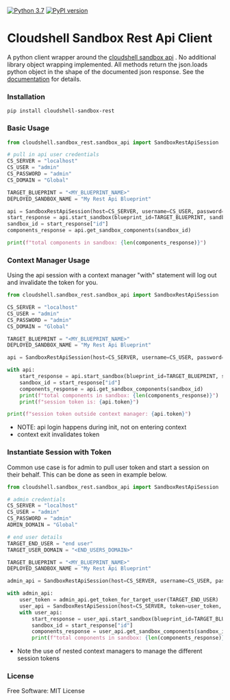 [![Python 3.7](https://img.shields.io/badge/python-3.7-blue.svg)](https://www.python.org/downloads/release/python/)
[![PyPI version](https://badge.fury.io/py/cloudshell-sandboxapi-wrapper.svg)](https://badge.fury.io/py/cloudshell-sandboxapi-wrapper)

# Cloudshell Sandbox Rest Api Client

A python client wrapper around
the [cloudshell sandbox api](https://help.quali.com/Online%20Help/0.0/Portal/Content/API/CS-Snbx-API-Topic.htm?Highlight=sandbox%20api)
. No additional library object wrapping implemented. All methods return the json.loads python object in the shape of the
documented json response. See
the [documentation](https://help.quali.com/Online%20Help/0.0/Portal/Content/API/RefGuides/Sndbx-REST-API/REST-API-V2-Ref-Guide.htm?tocpath=CloudShell%20API%20Guide%7CCloudShell%20Sandbox%20API%7C_____3)
for details.

### Installation

```
pip install cloudshell-sandbox-rest
```

### Basic Usage

```python
from cloudshell.sandbox_rest.sandbox_api import SandboxRestApiSession

# pull in api user credentials
CS_SERVER = "localhost"
CS_USER = "admin"
CS_PASSWORD = "admin"
CS_DOMAIN = "Global"

TARGET_BLUEPRINT = "<MY_BLUEPRINT_NAME>"
DEPLOYED_SANDBOX_NAME = "My Rest Api Blueprint"

api = SandboxRestApiSession(host=CS_SERVER, username=CS_USER, password=CS_PASSWORD, domain=CS_DOMAIN)
start_response = api.start_sandbox(blueprint_id=TARGET_BLUEPRINT, sandbox_name=DEPLOYED_SANDBOX_NAME)
sandbox_id = start_response["id"]
components_response = api.get_sandbox_components(sandbox_id)

print(f"total components in sandbox: {len(components_response)}")
```

### Context Manager Usage

Using the api session with a context manager "with" statement will log out and invalidate the token for you.

```python
from cloudshell.sandbox_rest.sandbox_api import SandboxRestApiSession

CS_SERVER = "localhost"
CS_USER = "admin"
CS_PASSWORD = "admin"
CS_DOMAIN = "Global"

TARGET_BLUEPRINT = "<MY_BLUEPRINT_NAME>"
DEPLOYED_SANDBOX_NAME = "My Rest Api Blueprint"

api = SandboxRestApiSession(host=CS_SERVER, username=CS_USER, password=CS_PASSWORD, domain=CS_DOMAIN)

with api:
    start_response = api.start_sandbox(blueprint_id=TARGET_BLUEPRINT, sandbox_name=DEPLOYED_SANDBOX_NAME)
    sandbox_id = start_response["id"]
    components_response = api.get_sandbox_components(sandbox_id)
    print(f"total components in sandbox: {len(components_response)}")
    print(f"session token is: {api.token}")

print(f"session token outside context manager: {api.token}")
```

- NOTE: api login happens during init, not on entering context
- context exit invalidates token

### Instantiate Session with Token

Common use case is for admin to pull user token and start a session on their behalf. This can be done as seen in example
below.

```python
from cloudshell.sandbox_rest.sandbox_api import SandboxRestApiSession

# admin credentials
CS_SERVER = "localhost"
CS_USER = "admin"
CS_PASSWORD = "admin"
ADMIN_DOMAIN = "Global"

# end user details
TARGET_END_USER = "end user"
TARGET_USER_DOMAIN = "<END_USERS_DOMAIN>"

TARGET_BLUEPRINT = "<MY_BLUEPRINT_NAME>"
DEPLOYED_SANDBOX_NAME = "My Rest Api Blueprint"

admin_api = SandboxRestApiSession(host=CS_SERVER, username=CS_USER, password=CS_PASSWORD, domain=ADMIN_DOMAIN)

with admin_api:
    user_token = admin_api.get_token_for_target_user(TARGET_END_USER)
    user_api = SandboxRestApiSession(host=CS_SERVER, token=user_token, domain=TARGET_USER_DOMAIN)
    with user_api:
        start_response = user_api.start_sandbox(blueprint_id=TARGET_BLUEPRINT, sandbox_name=DEPLOYED_SANDBOX_NAME)
        sandbox_id = start_response["id"]
        components_response = user_api.get_sandbox_components(sandbox_id)
        print(f"total components in sandbox: {len(components_response)}")
```

- Note the use of nested context managers to manage the different session tokens

### License

Free Software: MIT License
